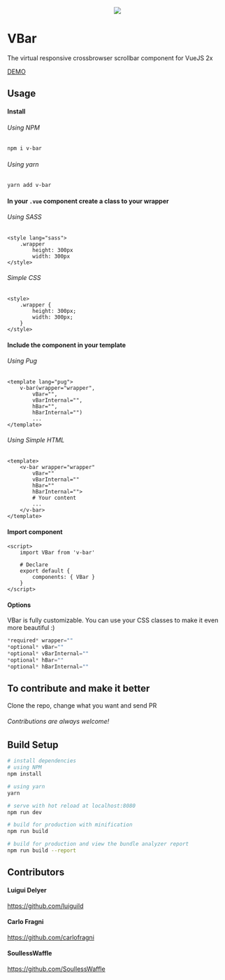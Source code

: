 <p align="center"><img src="https://raw.githubusercontent.com/luiguild/v-bar/master/readme-image.png"></p>

# VBar

The virtual responsive crossbrowser scrollbar component for VueJS 2x

<a href="vbar.github.io">DEMO</a>

## Usage
#### Install
###### Using NPM
``` bash
npm i v-bar
```
###### Using yarn
``` bash
yarn add v-bar
```

#### In your `.vue` component create a class to your wrapper
###### Using SASS
``` vue
<style lang="sass">
    .wrapper
        height: 300px
        width: 300px
</style>
```
###### Simple CSS
``` vue
<style>
    .wrapper {
        height: 300px;
        width: 300px;
    }
</style>
```

#### Include the component in your template
###### Using Pug
``` vue
<template lang="pug">
    v-bar(wrapper="wrapper",
        vBar="",
        vBarInternal="",
        hBar="",
        hBarInternal="")
        ...
</template>
```

###### Using Simple HTML
``` vue
<template>
    <v-bar wrapper="wrapper"
        vBar=""
        vBarInternal=""
        hBar=""
        hBarInternal="">
        # Your content
        ...
    </v-bar>
</template>
```

#### Import component
``` vue
<script>
    import VBar from 'v-bar'

    # Declare
    export default {
        components: { VBar }
    }
</script>
```

#### Options
VBar is fully customizable. You can use your CSS classes to make it even more beautiful :)
``` javascript
*required* wrapper=""
*optional* vBar=""
*optional* vBarInternal=""
*optional* hBar=""
*optional* hBarInternal=""
```

## To contribute and make it better
Clone the repo, change what you want and send PR

###### Contributions are always welcome!

## Build Setup
``` bash
# install dependencies
# using NPM
npm install

# using yarn
yarn

# serve with hot reload at localhost:8080
npm run dev

# build for production with minification
npm run build

# build for production and view the bundle analyzer report
npm run build --report
```

## Contributors
#### Luigui Delyer
https://github.com/luiguild
#### Carlo Fragni
https://github.com/carlofragni
#### SoullessWaffle
https://github.com/SoullessWaffle
